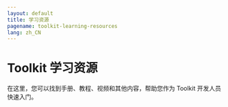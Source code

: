 ```yaml
---
layout: default
title: 学习资源
pagename: toolkit-learning-resources
lang: zh_CN
---
```


# Toolkit 学习资源

在这里，您可以找到手册、教程、视频和其他内容，帮助您作为 Toolkit 开发人员快速入门。
